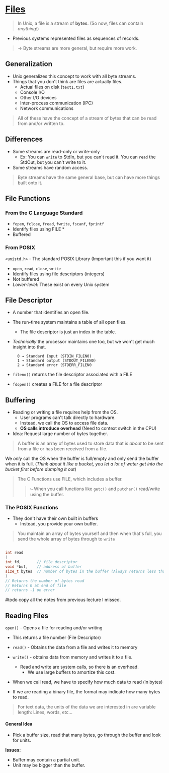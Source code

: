 # [Files](sys-prog)

> In Unix, a file is a stream of **bytes**. (So now, files can contain *anything!*)

- Previous systems represented files as sequences of records.

> → Byte streams are more general, but require more work.

## Generalization

- Unix generalizes this concept to work with all byte streams.
- Things that you don't think are files are actually files.
	- Actual files on disk (`text1.txt`)
	- Console I/O
	- Other I/O devices
	- Inter-process communication (IPC)
	- Network communications

> All of these have the concept of a stream of bytes that can be read from and/or written to.

## Differences

- Some streams are read-only or write-only
	- Ex: You can `write` to StdIn, but you can't read it. You can `read` the StdOut, but you can't write to it.
- Some streams have random access.

> Byte streams have the same general base, but can have more things built onto it.

## File Functions

### From the C Language Standard

- `fopen`, `fclose`, `fread`, `fwrite`, `fscanf`, `fprintf`
- Identify files using FILE *
- Buffered

### From POSIX

`<unistd.h>` - The standard POSIX Library (Important this if you want it)

- `open`, `read`, `close`, `write`
- Identify files using file descriptors (integers)
- Not buffered
- *Lower-level*: These exist on every Unix system

## File Descriptor

- A number that identifies an open file.
- The run-time system maintains a table of all open files.
	- The file  descriptor is just an index in the table.
- *Technically* the processor maintains one too, but we won't get much insight into that.

		0 → Standard Input (STDIN_FILEN0)
		1 → Standard output (STDOUT_FILEN0)
		2 → Standard error (STDERR_FILEN0

- `fileno()` returns the file descriptor associated with a FILE
- `fdopen()` creates a FILE for a file descriptor

## Buffering

- Reading or writing a file requires help from the OS.
	- User programs can't talk directly to hardware.
	- Instead, we call the OS to access file data.
	- **OS calls introduce overhead** (Need to context switch in the CPU)
- Idea: Request large number of bytes together.

> A buffer is an array of bytes used to store data that is *about* to be sent from a file or has been received from a file.

We *only* call the OS when the buffer is full/empty and only send the buffer when it is full. (*Think about it like a bucket, you let a lot of water get into the bucket first before dumping it out*)

> The C Functions use FILE, which includes a buffer.
>> ⤷ When you call functions like `getc()` and `putchar()` read/write using the buffer.

### The POSIX Functions

- They don't have their own built in buffers
	- Instead, you provide your own buffer.

> You maintain an array of bytes yourself and then when that's full, you send the whole array of bytes through to `write`

```C

int read
(
int fd,       // file descriptor
void *buf,    // address of buffer
size_t bytes  // number of bytes in the buffer (Always returns less than this)
)
// Returns the number of bytes read
// Returns 0 at end of file
// returns -1 on error
```

#todo copy all the notes from previous lecture I missed.

## Reading Files

`open()` - Opens a file for reading and/or writing

- This returns a file number (File Descriptor)

- `read()` - Obtains the data from a file and writes it to memory
- `write()` - obtains data from memory and writes it to a file.
	- Read and write are system calls, so there is an overhead.
		- We use large buffers to amortize this cost.
- When we call read, we have to specify how much data to read (in bytes)
- If we are reading a binary file, the format may indicate how many bytes to read.

> For text data, the units of the data we are interested in are variable length: Lines, words, etc...

#### General Idea
- Pick a buffer size, read that many bytes, go through the buffer and look for units.

**Issues:**

- Buffer may contain a partial unit.
- Unit may be bigger than the buffer.

